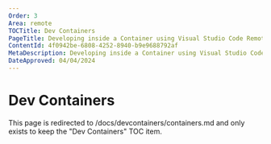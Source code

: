 ```yaml
---
Order: 3
Area: remote
TOCTitle: Dev Containers
PageTitle: Developing inside a Container using Visual Studio Code Remote Development
ContentId: 4f0942be-6808-4252-8940-b9e9688792af
MetaDescription: Developing inside a Container using Visual Studio Code Remote Development
DateApproved: 04/04/2024
---
```

# Dev Containers

This page is redirected to /docs/devcontainers/containers.md and only exists to keep the "Dev Containers" TOC item.
